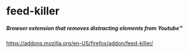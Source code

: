 # feed-killer

##### Browser extension that removes distracting elements from Youtube™

https://addons.mozilla.org/en-US/firefox/addon/feed-killer/
